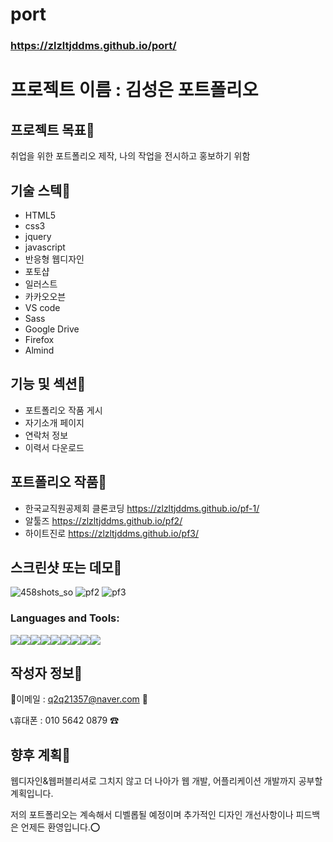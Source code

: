 # port
### https://zlzltjddms.github.io/port/
# 프로젝트 이름 : 김성은 포트폴리오

## 프로젝트 목표🔎
취업을 위한 포트폴리오 제작, 나의 작업을 전시하고 홍보하기 위함

## 기술 스텍🔎
- HTML5
- css3
- jquery
- javascript
- 반응형 웹디자인
- 포토샵
- 일러스트
- 카카오오븐
- VS code
- Sass
- Google Drive
- Firefox
- Almind
## 기능 및 섹션🔎
- 포트폴리오 작품 게시
- 자기소개 페이지
- 연락처 정보
- 이력서 다운로드 

## 포트폴리오 작품🔎
- 한국교직원공제회 클론코딩 https://zlzltjddms.github.io/pf-1/
- 알툴즈 https://zlzltjddms.github.io/pf2/
- 하이트진로 https://zlzltjddms.github.io/pf3/
## 스크린샷 또는 데모🔎
![458shots_so](https://github.com/user-attachments/assets/7f6a2afb-8105-454d-8b60-bbbf3fd8d96f)
![pf2](https://github.com/user-attachments/assets/837df313-b8e0-4d8b-8e0a-e752e39321c9)
![pf3](https://github.com/user-attachments/assets/381b1c89-9223-4723-8eca-b558bd2a53f9)


<h3 align="left">Languages and Tools:</h3>
<p align="left" style="white-space: pre-line; display: flex;">
    <img src="https://img.shields.io/badge/HTML5-E34F26?style=for-the-badge&logo=html5&logoColor=white"/>
    <img src="https://img.shields.io/badge/CSS3-1572B6?style=for-the-badge&logo=css3&logoColor=white"/> 
    <img src="https://img.shields.io/badge/Sass-CC6699?style=for-the-badge&logo=sass&logoColor=white"/> 
    <img src="https://img.shields.io/badge/jQuery-0769AD?style=for-the-badge&logo=jquery&logoColor=white"/> 
    <img src="https://img.shields.io/badge/JavaScript-F7DF1E?style=for-the-badge&logo=JavaScript&logoColor=white"/> 
    <img src="https://img.shields.io/badge/Adobe%20Photoshop-31A8FF?style=for-the-badge&logo=Adobe%20Photoshop&logoColor=black"/> 
    <img src="https://img.shields.io/badge/Adobe%20Illustrator-FF9A00?style=for-the-badge&logo=adobe%20illustrator&logoColor=white"/> 
    <img src="https://img.shields.io/badge/Visual_Studio_Code-0078D4?style=for-the-badge&logo=visual%20studio%20code&logoColor=white"/> 
    <img src="https://img.shields.io/badge/Firefox_Browser-FF7139?style=for-the-badge&logo=Firefox-Browser&logoColor=white"/> 
</p>




## 작성자 정보🔎
📩이메일 : q2q21357@naver.com 📧

📞휴대폰 : 010 5642 0879 ☎
## 향후 계획📆
웹디자인&웹퍼블리셔로 그치지 않고 더 나아가 웹 개발, 어플리케이션 개발까지 공부할 계획입니다.

저의 포트폴리오는 계속해서 디벨롭될 예정이며 추가적인 디자인 개선사항이나 피드백은 언제든 환영입니다.⭕
